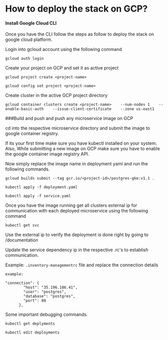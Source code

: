 # How to deploy the stack on GCP?

#### Install Google Cloud CLI

Once you have the CLI follow the steps as follow to deploy the stack on google cloud platform.

Login into gcloud account using the following command
```
gcloud auth login
```
Create your project on GCP and set it as active project
```
gcloud project create <project-name>

gcloud config set project <project-name>

```
Create cluster in the active GCP project directory
````
gcloud container clusters create <project-name>    --num-nodes 1    --enable-basic-auth    --issue-client-certificate    --zone us-east1
````
###Build and push and push any microservice image on GCP

cd into the respective microservice directory and submit the image to google container registry. 

If its your first time make sure you have kubectl installed on your system. Also, While submitting a new image on GCP make sure you have to enable the google container image registry API.

Now simply replace the image name in deployment yaml and run the following commands.
```
gcloud builds submit --tag gcr.io/<project-id>/postgres-gke:v1.1 .

kubectl apply -f deployment.yaml

kubectl apply -f service.yaml
```

Once you have the image running get all clusters external ip for communication with each deployed microservice using the following command
````
kubectl get svc
````
Use the external ip to verify the deployment is done right by going to <external-ip>/documentation

Update the service dependency ip in the respective .<microservice-name>rc's to establish communication.

Example: `.inventory-managementrc` file and replace the connection details
````
example:

"connection": {
        "host": "35.196.186.41",
        "user": "postgres",
        "database": "postgres",
        "port": 80
      },
````

Some important debugging commands.

````
kubectl get deplyments

kubectl edit deployments
````

